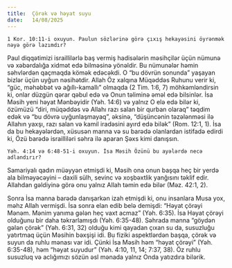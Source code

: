 ```yaml
---
title:  Çörək və həyat suyu
date:   14/08/2025
---
```


`1 Kor. 10:11-i oxuyun. Paulun sözlərinə görə çıxış hekayəsini öyrənmək nəyə görə lazımdır?`

Paul diqqətimizi israillilərlə baş vermiş hadisələrin məsihçilər üçün nümunə və xəbərdalığa xidmət edə bilməsinə yönəldir. Bu nümunələr həmin səhvlərdən qaçmaqda kömək edəcəkdi. O “bu dövrün sonunda” yaşayan bizlər üçün uyğun nəsihətdir. Allah Öz xalqına Müqəddəs Ruhunu verir ki, “güc, məhəbbət və ağıllı-kamallı” olmaqda (2 Tim. 1:6, 7) möhkəmləndirsin ki, onlar düzgün qərar qəbul edə və Onun təliminə əməl edə bilsinlər. İsa Məsih yeni həyat Mənbəyidir (Yəh. 14:6) və yalnız O elə edə bilər ki, özümüzü “diri, müqəddəs və Allahı razı salan bir qurban olaraq” təqdim edək və “bu dövrə uyğunlaşmayaq”, əksinə, “düşüncənin təzələnməsi ilə Allahın yaxşı, razı salan və kamil iradəsini ayırd edə bilək” (Rom. 12:1, 1). İsa da bu hekayələrdən, xüsusən manna və su barədə olanlardan istifadə edirdi ki, Özü barədə israilliləri səhra ilə aparan Şəxs kimi danışsın.

`Yəh. 4:14 və 6:48-51-i oxuyun. İsa Məsih Özünü bu ayələrdə necə adlandırır?`

Samariyalı qadın müəyyən etmişdi ki, Məsih ona onun başqa heç bir yerdə ala bilməyəcəyini – daxili sülh, sevinc və xoşbəxtlik yanğısını təklif edir. Allahdan gəldiyinə görə onu yalnız Allah təmin edə bilər (Məz. 42:1, 2).

Sonra İsa manna barədə danışarkən izah etmişdi ki, onu insanlara Musa yox, məhz Allah vermişdi. İsa sonra elan edib belə demişdi: “Həyat çörəyi Mənəm. Mənim yanıma gələn heç vaxt acmaz” (Yəh. 6:35). İsa Həyat çörəyi olduğunu bir daha təkrarlamışdı (Yəh. 6:35-48). Səhrada manna “göydən gələn çörək” (Yəh. 6:31, 32) olduğu kimi qayadan çıxan su da, susuzluğu yatırtmaq üçün Məsihin bəxşişi idi. Bu fiziki aspektlərdən başqa, çörək və suyun da ruhlu mənası var idi. Çünki İsa Məsih həm “həyat çörəyi” (Yəh. 6:35-48), həm “həyat suyudur” (Yəh. 4:10, 11, 14; 7:37, 38). Öz ruhlu susuzluq və aclığımızı sözün əsl mənada yalnız Onda yatızdıra bilərik.